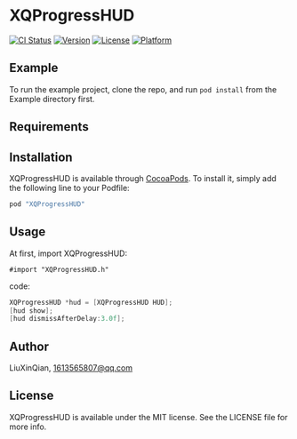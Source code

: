 # XQProgressHUD

[![CI Status](http://img.shields.io/travis/LiuXinQian/XQProgressHUD.svg?style=flat)](https://travis-ci.org/LiuXinQian/XQProgressHUD)
[![Version](https://img.shields.io/cocoapods/v/XQProgressHUD.svg?style=flat)](http://cocoapods.org/pods/XQProgressHUD)
[![License](https://img.shields.io/cocoapods/l/XQProgressHUD.svg?style=flat)](http://cocoapods.org/pods/XQProgressHUD)
[![Platform](https://img.shields.io/cocoapods/p/XQProgressHUD.svg?style=flat)](http://cocoapods.org/pods/XQProgressHUD)

## Example

To run the example project, clone the repo, and run `pod install` from the Example directory first.

## Requirements

## Installation

XQProgressHUD is available through [CocoaPods](http://cocoapods.org). To install
it, simply add the following line to your Podfile:

```ruby
pod "XQProgressHUD"
```

## Usage
At first, import XQProgressHUD:
```
#import "XQProgressHUD.h"
```
code:
```objective-c
XQProgressHUD *hud = [XQProgressHUD HUD];
[hud show];
[hud dismissAfterDelay:3.0f];
```

## Author

LiuXinQian, 1613565807@qq.com

## License

XQProgressHUD is available under the MIT license. See the LICENSE file for more info.
